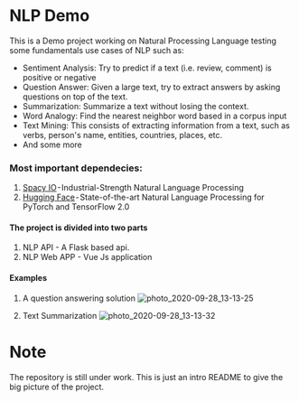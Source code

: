 # NLP Demo

This is a Demo project working on Natural Processing Language testing some fundamentals use cases of NLP such as:
  * Sentiment Analysis: Try to predict if a text (i.e. review, comment) is positive or negative
  * Question Answer: Given a large text, try to extract answers by asking questions on top of the text.
  * Summarization: Summarize a text without losing the context.
  * Word Analogy: Find the nearest neighbor word based in a corpus input
  * Text Mining: This consists of extracting information from a text, such as verbs, person's name, entities, countries, places, etc.
  * And some more
  
### Most important dependecies:
1. [Spacy IO](https://spacy.io/) - Industrial-Strength Natural Language Processing
2. [Hugging Face](https://huggingface.co/) - State-of-the-art Natural Language Processing for PyTorch and TensorFlow 2.0

#### The project is divided into two parts
1. NLP API - A Flask based api.
2. NLP Web APP - Vue Js application

#### Examples

1. A question answering solution
 ![photo_2020-09-28_13-13-25](https://user-images.githubusercontent.com/26607519/94431492-44ba2b00-018d-11eb-82f3-ad72a3348527.jpg)

2. Text Summarization
 ![photo_2020-09-28_13-13-32](https://user-images.githubusercontent.com/26607519/94431755-9a8ed300-018d-11eb-8efe-a263b0d913d6.jpg)


# Note
The repository is still under work. This is just an intro README to give the big picture of the project.
